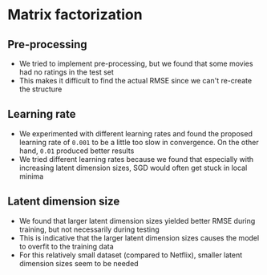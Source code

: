 # Matrix factorization
## Pre-processing
- We tried to implement pre-processing, but we found that some movies had no ratings in the test set
- This makes it difficult to find the actual RMSE since we can't re-create the structure

## Learning rate
- We experimented with different learning rates and found the proposed learning rate of `0.001` to be a little too slow
in convergence. On the other hand, `0.01` produced better results
- We tried different learning rates because we found that especially with increasing latent dimension sizes, SGD would
often get stuck in local minima

## Latent dimension size
- We found that larger latent dimension sizes yielded better RMSE during training, but not necessarily during testing
- This is indicative that the larger latent dimension sizes causes the model to overfit to the training data
- For this relatively small dataset (compared to Netflix), smaller latent dimension sizes seem to be needed